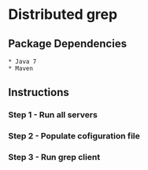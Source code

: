 # Distributed grep

## Package Dependencies
    * Java 7
    * Maven

## Instructions
### Step 1 - Run all servers
### Step 2 - Populate cofiguration file
### Step 3 - Run grep client